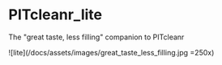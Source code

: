 # PITcleanr_lite
The "great taste, less filling" companion to PITcleanr

![lite](/docs/assets/images/great_taste_less_filling.jpg =250x)
